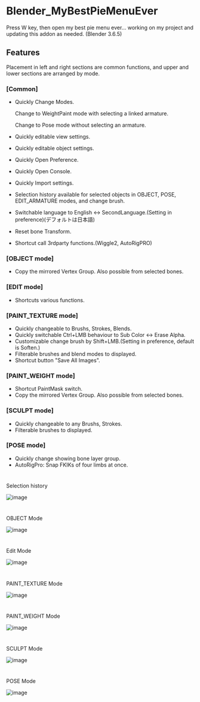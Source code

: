 # Blender_MyBestPieMenuEver

Press W key, then open my best pie menu ever... working on my project and updating this addon as needed.
(Blender 3.6.5)

## Features

Placement in left and right sections are common functions, and upper and lower sections are arranged by mode.

### [Common]

- Quickly Change Modes.
  
  Change to WeightPaint mode with selecting a linked armature.
  
  Change to Pose mode without selecting an armature.
- Quickly editable view settings.
- Quickly editable object settings.
- Quickly Open Preference.
- Quickly Open Console.
- Quickly Import settings.
- Selection history available for selected objects in OBJECT, POSE, EDIT_ARMATURE modes, and change brush.
- Switchable language to English <-> SecondLanguage.(Setting in preference)(デフォルトは日本語)
- Reset bone Transform.
- Shortcut call 3rdparty functions.(Wiggle2, AutoRigPRO)

### [OBJECT mode]
- Copy the mirrored Vertex Group. Also possible from selected bones.

### [EDIT mode]
- Shortcuts various functions.

### [PAINT_TEXTURE mode]

- Quickly changeable to Brushs, Strokes, Blends.
- Quickly switchable Ctrl+LMB behaviour to Sub Color <-> Erase Alpha.
- Customizable change brush by Shift+LMB.(Setting in preference, default is Soften.)
- Filterable brushes and blend modes to displayed.
- Shortcut button "Save All Images".
  
### [PAINT_WEIGHT mode]

- Shortcut PaintMask switch.
- Copy the mirrored Vertex Group. Also possible from selected bones.

### [SCULPT mode]

- Quickly changeable to any Brushs, Strokes.
- Filterable brushes to displayed.

### [POSE mode]

- Quickly change showing bone layer group.
- AutoRigPro: Snap FKIKs of four limbs at once.

#
Selection history

![image](https://github.com/emptybraces/Blender_MyBestPieMenuEver/assets/1441835/a12ea186-048b-43c9-9c6d-a5e5e7eeed0b)

#
OBJECT Mode

![image](https://github.com/emptybraces/Blender_MyBestPieMenuEver/assets/1441835/17bbd6b7-db29-4f6c-bf36-c1e1fd4f49d1)

#
Edit Mode

![image](https://github.com/emptybraces/Blender_MyBestPieMenuEver/assets/1441835/78abeb16-af55-41c0-be1b-13688fa3b189)

#
PAINT_TEXTURE Mode

![image](https://github.com/emptybraces/Blender_MyBestPieMenuEver/assets/1441835/bb4ac573-b50b-411e-a32d-09854f0f9cc3)

#
PAINT_WEIGHT Mode

![image](https://github.com/emptybraces/Blender_MyBestPieMenuEver/assets/1441835/72bbc009-4602-40fc-9440-79cab5b714be)

#
SCULPT Mode

![image](https://github.com/emptybraces/Blender_MyBestPieMenuEver/assets/1441835/90827754-da21-40b6-801c-37e469374344)

#
POSE Mode

![image](https://github.com/emptybraces/Blender_MyBestPieMenuEver/assets/1441835/47347dbe-bb80-4e68-a400-59a57faef310)
